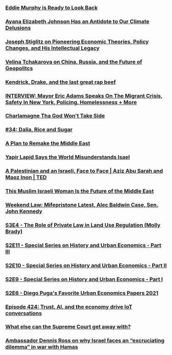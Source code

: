 ### [Eddie Murphy is Ready to Look Back](https://open.spotify.com/episode/6BzX88twyw1Su625WBptsl?si=dbb71d9c8e6c4f92)
### [Ayana Elizabeth Johnson Has an Antidote to Our Climate Delusions](https://open.spotify.com/episode/5En29Tkzecif8NEPseWHi1?si=0ab1f5105c0c49c6)
### [Joseph Stiglitz on Pioneering Economic Theories, Policy Changes, and His Intellectual Legacy](https://open.spotify.com/episode/1ysTaq1TJARXCF9GNcsCvj?si=3f4b7436c5664739)
### [Velina Tchakarova on China, Russia, and the Future of Geopolitcs](https://open.spotify.com/episode/3y945eI2Iy61l3SCKBfZRE?si=210982ddbaf9454f)
### [Kendrick, Drake, and the last great rap beef](https://open.spotify.com/episode/3ZNjMjwKtjxUmT2oDGC9SI?si=f4a03dd654474faf)
### [INTERVIEW: Mayor Eric Adams Speaks On The Migrant Crisis, Safety In New York, Policing, Homelessness + More](https://open.spotify.com/episode/1FwAXMSNR2LJJAe5MeG7IS?si=cd3f2a510e6f481c)
### [Charlamagne Tha God Won't Take Side](https://open.spotify.com/episode/5VHlNpBWb4zjm2kovDIjBu?si=473c3d8d4f3848f5)
### [#34: Dalia, Rice and Sugar](https://www.palestinianspodcast.com/episodes-1/2019/3/29/34-dalia-rice-and-sugar)
### [A Plan to Remake the Middle East](https://open.spotify.com/episode/4VwIHu3KKM7gFuxxr9wfBx?si=cf3daf75b7104e4e)
### [Yapir Lapid Says the World Misunderstands Isael](https://open.spotify.com/episode/6UYks8yoSAKwq3DrMhMHUC?si=360e188b12ec447e)
### [A Palestinian and an Israeli, Face to Face | Aziz Abu Sarah and Maoz Inon | TED](https://www.youtube.com/watch?v=0juLRi90kRg)
### [This Muslim Israeli Woman Is the Future of the Middle East](https://www.youtube.com/watch?v=8LIcd7wHlCE)
### [Weekend Law: Mifepristone Latest, Alec Baldwin Case, Sen. John Kennedy](https://open.spotify.com/episode/0y7inEUyz7NjFcpKDp5ZED?si=1879c8960d87488f)
### [S3E4 - The Role of Private Law in Land Use Regulation (Molly Brady)](https://open.spotify.com/episode/1zwKBZqtSYpdwG4YJdQtuW?si=dd08a64c55814b7b)
### [S2E11 - Special Series on History and Urban Economics - Part III](https://open.spotify.com/episode/1BLB98WIXl1O3wlQF6BSZE?si=8bca38b25be54b2c)
### [S2E10 - Special Series on History and Urban Economics - Part II](https://open.spotify.com/episode/21fVP7OZiAOMXhQLizpudZ?si=fd591486faee4581)
### [S2E9 - Special Series on History and Urban Economics - Part I](https://open.spotify.com/episode/6ui0ILjN3g5KZX7O7hwlt4?si=e6441ea2c7144eaa)
### [S2E6 - Diego Puga's Favorite Urban Economics Papers 2021](https://open.spotify.com/episode/6U9IwmQmVLI5p1ohD7dxnY?si=0448959553d6461e)
### [Episode 424: Trust, AI, and the economy drive IoT conversations](https://open.spotify.com/episode/5LrWPksUlzRVorHfItueUZ?si=b72ca948bed64305)
### [What else can the Supreme Court get away with?](https://open.spotify.com/episode/6dM9pKg3ER4y7SVvCBT0Fj?si=516c5c0034044f78)
### [Ambassador Dennis Ross on why Israel faces an “excruciating dilemma” in war with Hamas](https://www.youtube.com/watch?v=u5zvabpXqzc)
